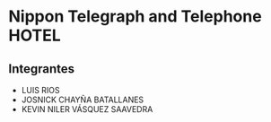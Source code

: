 # Nippon Telegraph and Telephone HOTEL
## Integrantes
- LUIS RIOS
- JOSNICK CHAYÑA BATALLANES
- KEVIN NILER VÁSQUEZ SAAVEDRA
